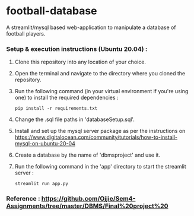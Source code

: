 # football-database
A streamlit/mysql based web-application to manipulate a database of football players.

### Setup & execution instructions (Ubuntu 20.04) :

1. Clone this repository into any location of your choice.
2. Open the terminal and navigate to the directory where you cloned the repository.
3. Run the following command (in your virtual environment if you're using one) to install the required dependencies :

    ```pip install -r requirements.txt```
4. Change the .sql file paths in 'databaseSetup.sql'.
5. Install and set up the mysql server package as per the instructions on https://www.digitalocean.com/community/tutorials/how-to-install-mysql-on-ubuntu-20-04
6. Create a database by the name of 'dbmsproject' and use it.
5. Run the following command in the 'app' directory to start the streamlit server :

    ```streamlit run app.py```


### Reference : https://github.com/Ojjie/Sem4-Assignments/tree/master/DBMS/Final%20project%20
